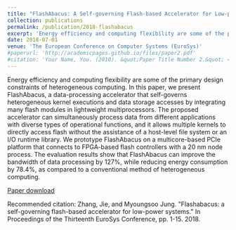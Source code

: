 ```yaml
---
title: "FlashAbacus: A Self-governing Flash-based Accelerator for Low-power Systems"
collection: publications
permalink: /publication/2018-flashabacus
excerpt: 'Energy efficiency and computing flexibility are some of the primary design constraints of heterogeneous computing. In this paper, we present FlashAbacus, a data-processing accelerator that self-governs heterogeneous kernel executions and data storage accesses by integrating many flash modules in lightweight multiprocessors. The proposed accelerator can simultaneously process data from different applications with diverse types of operational functions, and it allows multiple kernels to directly access flash without the assistance of a host-level file system or an I/O runtime library…'
date: 2018-07-01
venue: 'The European Conference on Computer Systems (EuroSys)'
#paperurl: 'http://academicpages.github.io/files/paper2.pdf'
#citation: 'Your Name, You. (2010). &quot;Paper Title Number 2.&quot; <i>Journal 1</i>. 1(2).'
---
```

Energy efficiency and computing flexibility are some of the primary design constraints of heterogeneous computing. In this paper, we present FlashAbacus, a data-processing accelerator that self-governs heterogeneous kernel executions and data storage accesses by integrating many flash modules in lightweight multiprocessors. The proposed accelerator can simultaneously process data from different applications with diverse types of operational functions, and it allows multiple kernels to directly access flash without the assistance of a host-level file system or an I/O runtime library. We prototype FlashAbacus on a multicore-based PCIe platform that connects to FPGA-based flash controllers with a 20 nm node process. The evaluation results show that FlashAbacus can improve the bandwidth of data processing by 127%, while reducing energy consumption by 78.4%, as compared to a conventional method of heterogeneous computing.

[Paper download](https://arxiv.org/pdf/1805.02807.pdf)

Recommended citation: Zhang, Jie, and Myoungsoo Jung. "Flashabacus: a self-governing flash-based accelerator for low-power systems." In Proceedings of the Thirteenth EuroSys Conference, pp. 1-15. 2018.